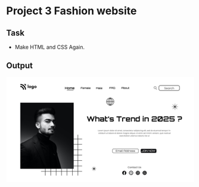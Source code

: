 # Project 3 Fashion website
## Task
- Make HTML and CSS Again.
## Output

![Project 3](./output.png)